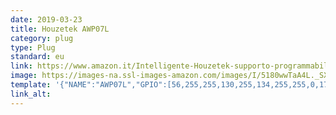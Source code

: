 ```yaml
---
date: 2019-03-23
title: Houzetek AWP07L
category: plug
type: Plug
standard: eu
link: https://www.amazon.it/Intelligente-Houzetek-supporto-programmabile-Telecomando/dp/B07HH2XQNX?th=1
image: https://images-na.ssl-images-amazon.com/images/I/5180wwTaA4L._SX522_.jpg
template: '{"NAME":"AWP07L","GPIO":[56,255,255,130,255,134,255,255,0,17,132,21,255],"FLAG":0,"BASE":18}' 
link_alt: 
---
```









